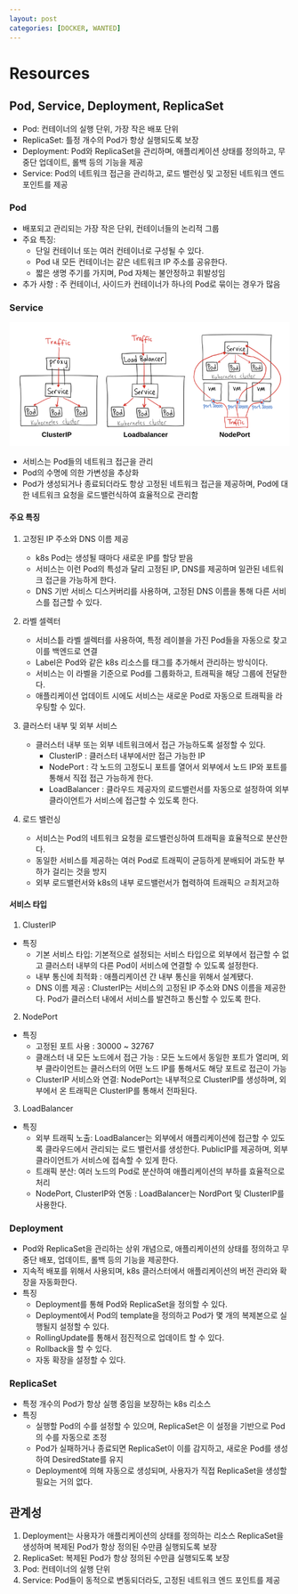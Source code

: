 ```yaml
---
layout: post
categories: [DOCKER, WANTED]
---
```


# Resources

## Pod, Service, Deployment, ReplicaSet
- Pod: 컨테이너의 실행 단위, 가장 작은 배포 단위
- ReplicaSet: 틀정 개수의 Pod가 항상 실행되도록 보장
- Deployment: Pod와 ReplicaSet을 관리하며, 애플리케이션 상태를 정의하고, 무중단 업데이트, 롤백 등의 기능을 제공
- Service: Pod의 네트워크 접근을 관리하고, 로드 밸런싱 및 고정된 네트워크 엔드포인트를 제공


### Pod
- 배포되고 관리되는 가장 작은 단위, 컨테이너들의 논리적 그룹
- 주요 특징: 
  - 단일 컨테이너 또는 여러 컨테이너로 구성될 수 있다.
  - Pod 내 모든 컨테이너는 같은 네트워크 IP 주소를 공유한다.
  - 짧은 생명 주기를 가지며, Pod 자체는 불안정하고 휘발성임
- 추가 사항 : 주 컨테이너, 사이드카 컨테이너가 하나의 Pod로 묶이는 경우가 많음

### Service

![service.png](assets/img/service.png)

- 서비스는 Pod들의 네트워크 접근을 관리
- Pod의 수명에 의한 가변성을 추상화
- Pod가 생성되거나 종료되더라도 항상 고정된 네트워크 접근을 제공하며, Pod에 대한 네트워크 요청을 로드밸런식하여 효율적으로 관리함

#### 주요 특징
1. 고정된 IP 주소와 DNS 이름 제공
   - k8s Pod는 생성될 때마다 새로운 IP를 할당 받음
   - 서비스는 이런 Pod의 특성과 달리 고정된 IP, DNS를 제공하며 일관된 네트워크 접근을 가능하게 한다.
   - DNS 기반 서비스 디스커버리를 사용하며, 고정된 DNS 이름을 통해 다른 서비스를 접근할 수 있다.

2. 라벨 셀렉터
   - 서비스틑 라벨 셀렉터를 사용하여, 특정 레이블을 가진 Pod들을 자동으로 찾고 이를 백엔드로 연결
   - Label은 Pod와 같은 k8s 리소스를 태그를 추가해서 관리하는 방식이다.
   - 서비스는 이 라벨을 기준으로 Pod를 그룹화하고, 트래픽을 해당 그룹에 전달한다.
   - 애플리케이션 업데이트 시에도 서비스는 새로운 Pod로 자동으로 트래픽을 라우팅할 수 있다.

3. 클러스터 내부 및 외부 서비스
   - 클러스터 내부 또는 외부 네트워크에서 접근 가능하도록 설정할 수 있다.
     - ClusterIP : 클러스터 내부에서만 접근 가능한 IP
     - NodePort : 각 노드의 고정도니 포트를 열어서 외부에서 노드 IP와 포트를 통해서 직접 접근 가능하게 한다.
     - LoadBalancer : 클라우드 제공자의 로드밸런서를 자동으로 설정하여 외부 클라이언트가 서비스에 접근할 수 있도록 한다.

4. 로드 밸런싱
   - 서비스는 Pod의 네트워크 요청을 로드밸런싱하여 트래픽을 효율적으로 분산한다.
   - 동일한 서비스를 제공하는 여러 Pod로 트래픽이 균등하게 분배되어 과도한 부하가 걸리는 것을 방지
   - 외부 로드밸런서와 k8s의 내부 로드밸런서가 협력하여 트래픽으 ㄹ최저고하

#### 서비스 타입

1. ClusterIP
- 특징
  - 기본 서비스 타입: 기본적으로 설정되는 서비스 타입으로 외부에서 접근할 수 없고 클러스터 내부의 다른 Pod이 서비스에 연결할 수 있도록 설정한다.
  - 내부 통신에 최적화 : 애플리케이션 간 내부 통신을 위해서 설계됐다.
  - DNS 이름 제공 : ClusterIP는 서비스의 고정된 IP 주소와 DNS 이름을 제공한다. Pod가 클러스터 내에서 서비스를 발견하고 통신할 수 있도록 한다.

2. NodePort
- 특징
  - 고정된 포트 사용 : 30000 ~ 32767
  - 클래스터 내 모든 노드에서 접근 가능 : 모든 노드에서 동일한 포트가 열리며, 외부 클라이언트는 클러스터의 어떤 노드 IP를 통해서도 해당 포트로 접근이 가능
  - ClusterIP 서비스와 연결: NodePort는 내부적으로 ClusterIP를 생성하며, 외부에서 온 트래픽은 ClusterIP를 통해서 전파된다.

3. LoadBalancer
- 특징
  - 외부 트래픽 노출: LoadBalancer는 외부에서 애플리케이션에 접근할 수 있도록 클라우드에서 관리되는 로드 밸런서를 생성한다. PublicIP를 제공하며, 외부 클라이언트가 서비스에 접속할 수 있게 한다.
  - 트래픽 분산: 여러 노드의 Pod로 분산하여 애플리케이션의 부하를 효율적으로 처리
  - NodePort, ClusterIP와 연동 : LoadBalancer는 NordPort 및 ClusterIP를 사용한다.

### Deployment
- Pod와 ReplicaSet을 관리하는 상위 개념으로, 애플리케이션의 상태를 정의하고 무중단 배포, 업데이트, 롤백 등의 기능을 제공한다.
- 지속적 배포를 위해서 사용되며, k8s 클러스터에서 애플리케이션의 버전 관리와 확장을 자동화한다.
- 특징
  - Deployment를 통해 Pod와 ReplicaSet을 정의할 수 있다.
  - Deployment에서 Pod의 template을 정의하고 Pod가 몇 개의 복제본으로 실행될지 설정할 수 있다.
  - RollingUpdate를 통해서 점진적으로 업데이트 할 수 있다.
  - Rollback을 할 수 있다.
  - 자동 확장을 설정할 수 있다.

### ReplicaSet
- 특정 개수의 Pod가 항상 실행 중임을 보장하는 k8s 리소스
- 특징
  - 실행할 Pod의 수를 설정할 수 있으며, ReplicaSet은 이 설정을 기반으로 Pod의 수를 자동으로 조정
  - Pod가 실패하거나 종료되면 ReplicaSet이 이를 감지하고, 새로운 Pod를 생성하여 DesiredState를 유지
  - Deployment에 의해 자동으로 생성되며, 사용자가 직접 ReplicaSet을 생성할 필요는 거의 없다.


## 관계성
1. Deployment는 사용자가 애플리케이션의 상태를 정의하는 리소스 ReplicaSet을 생성하며 복제된 Pod가 항상 정의된 수만큼 실행되도록 보장
2. ReplicaSet: 복제된 Pod가 항상 정의된 수만큼 실행되도록 보장
3. Pod: 컨테이너의 실행 단위
4. Service: Pod들이 동적으로 변동되더라도, 고정된 네트워크 엔드 포인트를 제공